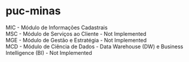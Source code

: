 # puc-minas  
  
MIC - Módulo de Informações Cadastrais  
MSC - Módulo de Serviços ao Cliente - Not Implemented  
MGE - Módulo de Gestão e Estratégia - Not Implemented  
MCD - Módulo de Ciência de Dados - Data Warehouse (DW) e Business Intelligence (BI) - Not Implemented  